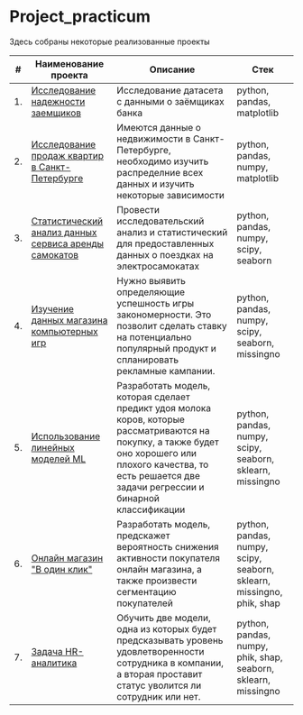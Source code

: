 # Project_practicum

Здесь собраны некоторые реализованные проекты

| #    | Наименование проекта                | Описание                                                     | Стек                                                         |
| ---- | ------------------------------------------------------------ | ------------------------------------------------------------ | ------------------------------------------------------------ |
| 1.   | [Исследование надежности заемщиков](https://github.com/Ilya-Marsh/Project_practicum/tree/51993d41fd433192168d5ceebfdd1b5fc348958a/Borrowers) | Исследование датасета с данными о заёмщиках банка | python, pandas, matplotlib       |
| 2.   | [Исследование продаж квартир в Санкт-Петербурге](https://github.com/Ilya-Marsh/Project_practicum/tree/e5f661ab5fae9b3c27c1f9638c99fc317300cf57/Apartments%20for%20sale) | Имеются данные о недвижимости в Санкт-Петербурге, необходимо изучить распределние всех данных и изучить некоторые зависимости | python, pandas, numpy, matplotlib |
| 3.   | [Статистический анализ данных сервиса аренды самокатов](https://github.com/Ilya-Marsh/Project_practicum/tree/da51906f3cce66ffe48a33d20b6a5482cb5d934d/Rental_service) | Провести исследовательский анализ и статистический для предоставленных данных о поездках на электросамокатах            | python, pandas, numpy, scipy, seaborn |
| 4.   | [Изучение данных магазина компьютерных игр](https://github.com/Ilya-Marsh/Project_practicum/tree/d798efcd225c2fabde14f96f81b54b7425b03b3f/Computer%20games) |Нужно выявить определяющие успешность игры закономерности. Это позволит сделать ставку на потенциально популярный продукт и спланировать рекламные кампании.             | python, pandas, numpy, scipy, seaborn, missingno |
| 5.   | [Использование линейных моделей ML](https://github.com/Ilya-Marsh/Project_practicum/tree/e7ab5a66598711db6302e2b0f7d2773f00146fd3/Farm) | Разработать модель, которая сделает предикт удоя молока коров, которые рассматриваются на покупку, а также будет оно хорошего или плохого качества, то есть решается две задачи регрессии и бинарной классификации            | python, pandas, numpy, scipy, seaborn, sklearn, missingno |
| 6.   | [Онлайн магазин "В один клик"](https://github.com/Ilya-Marsh/Project_practicum/tree/64a182ca700e33695dd439243c47c88e26013dda/Online%20store) | Разработать модель, предскажет вероятность снижения активности покупателя онлайн магазина, а также произвести сегментацию покупателей            | python, pandas, numpy, scipy, seaborn, sklearn, missingno, phik, shap |
| 7.   | [Задача HR-аналитика](https://github.com/Ilya-Marsh/Project_practicum/tree/a08dbc6ede4042c9692a2e3ab881d0cd4e08f4b2/HR-Analyst) | Обучить две модели, одна из которых будет предсказывать уровень удовлетворенности сотрудника в компании, а вторая проставит статус уволится ли сотрудник или нет.        | python, pandas, numpy, phik, shap, seaborn, sklearn, missingno |

